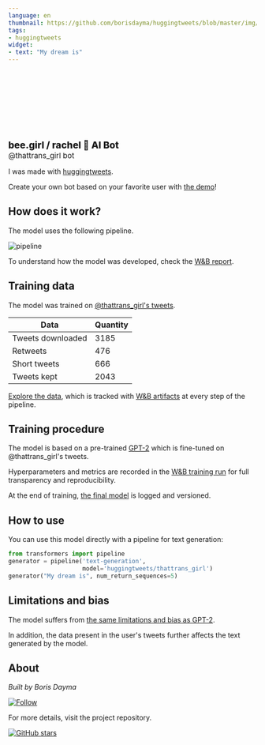 ```yaml
---
language: en
thumbnail: https://github.com/borisdayma/huggingtweets/blob/master/img/logo.png?raw=true
tags:
- huggingtweets
widget:
- text: "My dream is"
---
```


<div>
<div style="width: 132px; height:132px; border-radius: 50%; background-size: cover; background-image: url('https://pbs.twimg.com/profile_images/1373117381153804289/1EBJyP9M_400x400.jpg')">
</div>
<div style="margin-top: 8px; font-size: 19px; font-weight: 800">bee.girl / rachel 🤖 AI Bot </div>
<div style="font-size: 15px">@thattrans_girl bot</div>
</div>

I was made with [huggingtweets](https://github.com/borisdayma/huggingtweets).

Create your own bot based on your favorite user with [the demo](https://colab.research.google.com/github/borisdayma/huggingtweets/blob/master/huggingtweets-demo.ipynb)!

## How does it work?

The model uses the following pipeline.

![pipeline](https://github.com/borisdayma/huggingtweets/blob/master/img/pipeline.png?raw=true)

To understand how the model was developed, check the [W&B report](https://wandb.ai/wandb/huggingtweets/reports/HuggingTweets-Train-a-Model-to-Generate-Tweets--VmlldzoxMTY5MjI).

## Training data

The model was trained on [@thattrans_girl's tweets](https://twitter.com/thattrans_girl).

| Data | Quantity |
| --- | --- |
| Tweets downloaded | 3185 |
| Retweets | 476 |
| Short tweets | 666 |
| Tweets kept | 2043 |

[Explore the data](https://wandb.ai/wandb/huggingtweets/runs/1cj9094m/artifacts), which is tracked with [W&B artifacts](https://docs.wandb.com/artifacts) at every step of the pipeline.

## Training procedure

The model is based on a pre-trained [GPT-2](https://huggingface.co/gpt2) which is fine-tuned on @thattrans_girl's tweets.

Hyperparameters and metrics are recorded in the [W&B training run](https://wandb.ai/wandb/huggingtweets/runs/2zgmsqzv) for full transparency and reproducibility.

At the end of training, [the final model](https://wandb.ai/wandb/huggingtweets/runs/2zgmsqzv/artifacts) is logged and versioned.

## How to use

You can use this model directly with a pipeline for text generation:

```python
from transformers import pipeline
generator = pipeline('text-generation',
                     model='huggingtweets/thattrans_girl')
generator("My dream is", num_return_sequences=5)
```

## Limitations and bias

The model suffers from [the same limitations and bias as GPT-2](https://huggingface.co/gpt2#limitations-and-bias).

In addition, the data present in the user's tweets further affects the text generated by the model.

## About

*Built by Boris Dayma*

[![Follow](https://img.shields.io/twitter/follow/borisdayma?style=social)](https://twitter.com/intent/follow?screen_name=borisdayma)

For more details, visit the project repository.

[![GitHub stars](https://img.shields.io/github/stars/borisdayma/huggingtweets?style=social)](https://github.com/borisdayma/huggingtweets)
